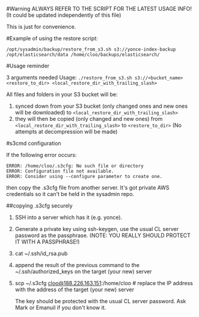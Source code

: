 #Warning
ALWAYS REFER TO THE SCRIPT FOR THE LATEST USAGE INFO! (It could be updated independently of this file)

This is just for convenience.

#Example of using the restore script:

    /opt/sysadmin/backup/restore_from_s3.sh s3://yonce-index-backup /opt/elasticsearch/data /home/cloo/backups/elasticsearch/

#Usage reminder


3 arguments needed
Usage: ```./restore_from_s3.sh s3://<bucket_name> <restore_to_dir> <local_restore_dir_with_trailing_slash>```

All files and folders in your S3 bucket will be:
  1. synced down from your S3 bucket (only changed ones and new ones will be downloaded) to ```<local_restore_dir_with_trailing_slash>```
  2. they will then be copied (only changed and new ones) from ```<local_restore_dir_with_trailing_slash>``` to ```<restore_to_dir>```
  (No attempts at decompression will be made)

#s3cmd configuration

If the following error occurs:

```
ERROR: /home/cloo/.s3cfg: No such file or directory
ERROR: Configuration file not available.
ERROR: Consider using --configure parameter to create one.
```

then copy the .s3cfg file from another server. It's got private AWS credentials so it can't be held in the sysadmin repo.

##copying .s3cfg securely

1. SSH into a server which has it (e.g. yonce).
2. Generate a private key using ssh-keygen, use the usual CL server password as the passphrase. (NOTE: YOU REALLY SHOULD PROTECT IT WITH A PASSPHRASE!)
3. cat ~/.ssh/id_rsa.pub
4. append the result of the previous command to the ~/.ssh/authorized_keys on the target (your new) server
5. scp ~/.s3cfg cloo@188.226.163.151:/home/cloo  # replace the IP address with the address of the target (your new) server

    The key should be protected with the usual CL server password. Ask Mark or Emanuil if you don't know it.
